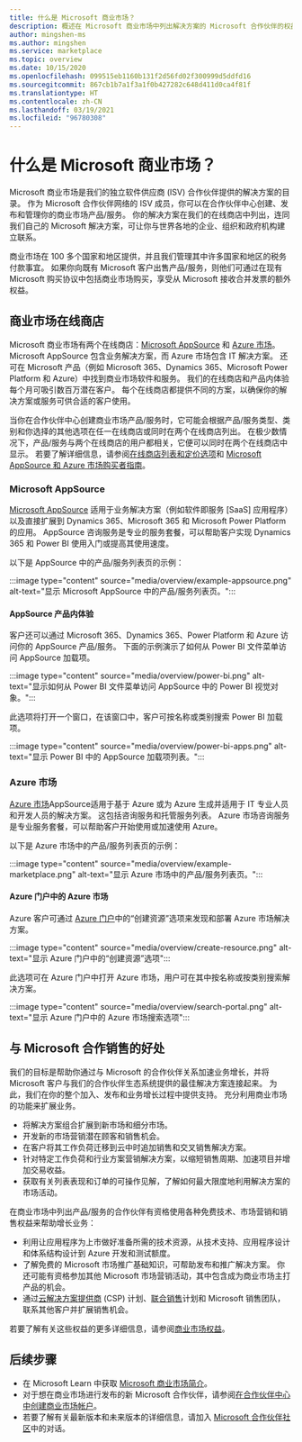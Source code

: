 ```yaml
---
title: 什么是 Microsoft 商业市场？
description: 概述在 Microsoft 商业市场中列出解决方案的 Microsoft 合作伙伴的权益和选项。
author: mingshen-ms
ms.author: mingshen
ms.service: marketplace
ms.topic: overview
ms.date: 10/15/2020
ms.openlocfilehash: 099515eb1160b131f2d56fd02f300999d5ddfd16
ms.sourcegitcommit: 867cb1b7a1f3a1f0b427282c648d411d0ca4f81f
ms.translationtype: HT
ms.contentlocale: zh-CN
ms.lasthandoff: 03/19/2021
ms.locfileid: "96780308"
---
```

# <a name="what-is-the-microsoft-commercial-marketplace"></a>什么是 Microsoft 商业市场？

Microsoft 商业市场是我们的独立软件供应商 (ISV) 合作伙伴提供的解决方案的目录。 作为 Microsoft 合作伙伴网络的 ISV 成员，你可以在合作伙伴中心创建、发布和管理你的商业市场产品/服务。 你的解决方案在我们的在线商店中列出，连同我们自己的 Microsoft 解决方案，可让你与世界各地的企业、组织和政府机构建立联系。

商业市场在 100 多个国家和地区提供，并且我们管理其中许多国家和地区的税务付款事宜。 如果你向既有 Microsoft 客户出售产品/服务，则他们可通过在现有 Microsoft 购买协议中包括商业市场购买，享受从 Microsoft 接收合并发票的额外权益。

## <a name="commercial-marketplace-online-stores"></a>商业市场在线商店

Microsoft 商业市场有两个在线商店：[Microsoft AppSource](https://appsource.microsoft.com/) 和 [Azure 市场](https://azuremarketplace.microsoft.com/)。 Microsoft AppSource 包含业务解决方案，而 Azure 市场包含 IT 解决方案。 还可在 Microsoft 产品（例如 Microsoft 365、Dynamics 365、Microsoft Power Platform 和 Azure）中找到商业市场软件和服务。 我们的在线商店和产品内体验每个月可吸引数百万潜在客户。 每个在线商店都提供不同的方案，以确保你的解决方案或服务可供合适的客户使用。

当你在合作伙伴中心创建商业市场产品/服务时，它可能会根据产品/服务类型、类别和你选择的其他选项在任一在线商店或同时在两个在线商店列出。 在极少数情况下，产品/服务与两个在线商店的用户都相关，它便可以同时在两个在线商店中显示。 若要了解详细信息，请参阅[在线商店列表和定价选项](determine-your-listing-type.md#listing-and-pricing-options-by-online-store)和 [Microsoft AppSource 和 Azure 市场购买者指南](https://aka.ms/MarketplaceBuyerGuide)。

### <a name="microsoft-appsource"></a>Microsoft AppSource

[Microsoft AppSource](https://appsource.microsoft.com/) 适用于业务解决方案（例如软件即服务 [SaaS] 应用程序）以及直接扩展到 Dynamics 365、Microsoft 365 和 Microsoft Power Platform 的应用。 AppSource 咨询服务是专业的服务套餐，可以帮助客户实现 Dynamics 365 和 Power BI 使用入门或提高其使用速度。

以下是 AppSource 中的产品/服务列表页的示例：

:::image type="content" source="media/overview/example-appsource.png" alt-text="显示 Microsoft AppSource 中的产品/服务列表页。":::

####  <a name="appsource-in-product-experience"></a>AppSource 产品内体验

客户还可以通过 Microsoft 365、Dynamics 365、Power Platform 和 Azure 访问你的 AppSource 产品/服务。 下面的示例演示了如何从 Power BI 文件菜单访问 AppSource 加载项。

:::image type="content" source="media/overview/power-bi.png" alt-text="显示如何从 Power BI 文件菜单访问 AppSource 中的 Power BI 视觉对象。"::: 

此选项将打开一个窗口，在该窗口中，客户可按名称或类别搜索 Power BI 加载项。 

:::image type="content" source="media/overview/power-bi-apps.png" alt-text="显示 Power BI 中的 AppSource 加载项列表。"::: 

### <a name="azure-marketplace"></a>Azure 市场

[Azure 市场](https://azuremarketplace.microsoft.com/)AppSource适用于基于 Azure 或为 Azure 生成并适用于 IT 专业人员和开发人员的解决方案。 这包括咨询服务和托管服务列表。 Azure 市场咨询服务是专业服务套餐，可以帮助客户开始使用或加速使用 Azure。

以下是 Azure 市场中的产品/服务列表页的示例：

:::image type="content" source="media/overview/example-marketplace.png" alt-text="显示 Azure 市场中的产品/服务列表页。"::: 

#### <a name="azure-marketplace-in-the-azure-portal"></a>Azure 门户中的 Azure 市场

Azure 客户可通过 [Azure 门户](https://portal.azure.com/)中的“创建资源”选项来发现和部署 Azure 市场解决方案。

:::image type="content" source="media/overview/create-resource.png" alt-text="显示 Azure 门户中的“创建资源”选项"::: 

此选项可在 Azure 门户中打开 Azure 市场，用户可在其中按名称或按类别搜索解决方案。

:::image type="content" source="media/overview/search-portal.png" alt-text="显示 Azure 门户中的 Azure 市场搜索选项"::: 

## <a name="benefits-of-selling-with-microsoft"></a>与 Microsoft 合作销售的好处

我们的目标是帮助你通过与 Microsoft 的合作伙伴关系加速业务增长，并将 Microsoft 客户与我们的合作伙伴生态系统提供的最佳解决方案连接起来。 为此，我们在你的整个加入、发布和业务增长过程中提供支持。 充分利用商业市场的功能来扩展业务。

- 将解决方案组合扩展到新市场和细分市场。
- 开发新的市场营销潜在顾客和销售机会。
- 在客户将其工作负荷迁移到云中时追加销售和交叉销售解决方案。 
- 针对特定工作负荷和行业方案营销解决方案，以缩短销售周期、加速项目并增加交易收益。
- 获取有关列表表现和订单的可操作见解，了解如何最大限度地利用解决方案的市场活动。

在商业市场中列出产品/服务的合作伙伴有资格使用各种免费技术、市场营销和销售权益来帮助增长业务：

- 利用让应用程序为上市做好准备所需的技术资源，从技术支持、应用程序设计和体系结构设计到 Azure 开发和测试额度。
- 了解免费的 Microsoft 市场推广基础知识，可帮助发布和推广解决方案。 你还可能有资格参加其他 Microsoft 市场营销活动，其中包含成为商业市场主打产品的机会。
- 通过[云解决方案提供商](https://partner.microsoft.com/cloud-solution-provider) (CSP) 计划、[联合销售](marketplace-co-sell.md)计划和 Microsoft 销售团队，联系其他客户并扩展销售机会。

若要了解有关这些权益的更多详细信息，请参阅[商业市场权益](gtm-your-marketplace-benefits.md)。

## <a name="next-steps"></a>后续步骤

- 在 Microsoft Learn 中获取 [Microsoft 商业市场简介](/learn/modules/intro-commercial-marketplace/)。
- 对于想在商业市场进行发布的新 Microsoft 合作伙伴，请参阅[在合作伙伴中心中创建商业市场帐户](partner-center-portal/create-account.md)。
- 若要了解有关最新版本和未来版本的详细信息，请加入 [Microsoft 合作伙伴社区](https://www.microsoftpartnercommunity.com/)中的对话。
